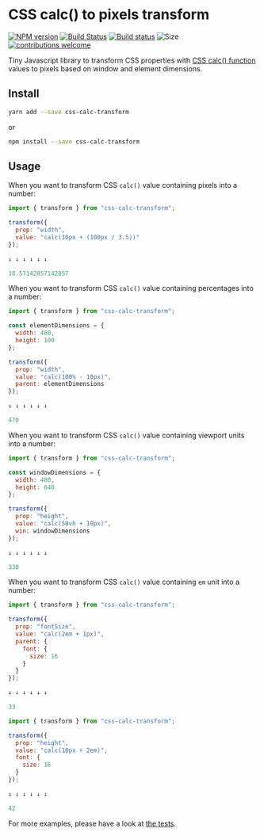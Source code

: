 # CSS calc() to pixels transform

[![NPM version](http://img.shields.io/npm/v/css-calc-transform.svg)](https://www.npmjs.org/package/css-calc-transform)
[![Build Status](https://travis-ci.org/kristerkari/css-calc-transform.svg?branch=master)](https://travis-ci.org/kristerkari/css-calc-transform)
[![Build status](https://ci.appveyor.com/api/projects/status/1y0weqkwsafh5fwq/branch/master?svg=true)](https://ci.appveyor.com/project/kristerkari/css-calc-transform/branch/master)
![Size](https://img.shields.io/bundlephobia/minzip/css-calc-transform.svg)
[![contributions welcome](https://img.shields.io/badge/contributions-welcome-brightgreen.svg?style=flat)](https://egghead.io/courses/how-to-contribute-to-an-open-source-project-on-github)

Tiny Javascript library to transform CSS properties with [CSS calc() function](https://developer.mozilla.org/en-US/docs/Web/CSS/calc) values to pixels based on window and element dimensions.

## Install

```sh
yarn add --save css-calc-transform
```

or

```sh
npm install --save css-calc-transform
```

## Usage

When you want to transform CSS `calc()` value containing pixels into a number:

```js
import { transform } from "css-calc-transform";

transform({
  prop: "width",
  value: "calc(10px + (100px / 3.5))"
});

↓ ↓ ↓ ↓ ↓ ↓

38.57142857142857
```

When you want to transform CSS `calc()` value containing percentages into a number:

```js
import { transform } from "css-calc-transform";

const elementDimensions = {
  width: 480,
  height: 100
};

transform({
  prop: "width",
  value: "calc(100% - 10px)",
  parent: elementDimensions
});

↓ ↓ ↓ ↓ ↓ ↓

470
```

When you want to transform CSS `calc()` value containing viewport units into a number:

```js
import { transform } from "css-calc-transform";

const windowDimensions = {
  width: 480,
  height: 640
};

transform({
  prop: "height",
  value: "calc(50vh + 10px)",
  win: windowDimensions
});

↓ ↓ ↓ ↓ ↓ ↓

330
```

When you want to transform CSS `calc()` value containing `em` unit into a number:

```js
import { transform } from "css-calc-transform";

transform({
  prop: "fontSize",
  value: "calc(2em + 1px)",
  parent: {
    font: {
      size: 16
    }
  }
});

↓ ↓ ↓ ↓ ↓ ↓

33
```

```js
import { transform } from "css-calc-transform";

transform({
  prop: "height",
  value: "calc(10px + 2em)",
  font: {
    size: 16
  }
});

↓ ↓ ↓ ↓ ↓ ↓

42
```

For more examples, please have a look at [the tests](__tests__/index.spec.js).
